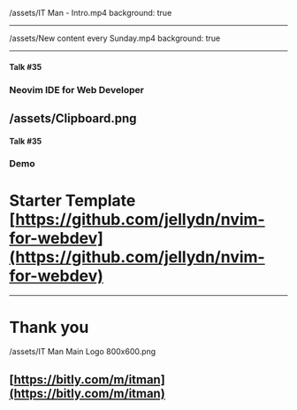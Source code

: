 
/assets/IT Man - Intro.mp4
background: true

---

/assets/New content every Sunday.mp4
background: true

---

#### Talk #35
### Neovim IDE for Web Developer

/assets/Clipboard.png
---

#### Talk #35
### Demo
# Starter Template [https://github.com/jellydn/nvim-for-webdev](https://github.com/jellydn/nvim-for-webdev)

---

# Thank you
/assets/IT Man Main Logo 800x600.png
## [https://bitly.com/m/itman](https://bitly.com/m/itman)